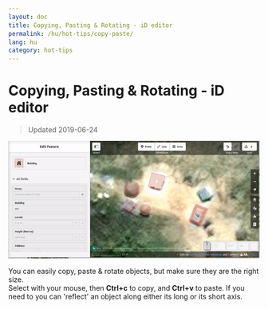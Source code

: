 ```yaml
---
layout: doc
title: Copying, Pasting & Rotating - iD editor
permalink: /hu/hot-tips/copy-paste/
lang: hu
category: hot-tips
---
```


Copying, Pasting & Rotating - iD editor
============

> Updated 2019-06-24

![copy-paste][]


You can easily copy, paste & rotate objects, but make sure they are the right size.  
Select with your mouse, then **Ctrl+c** to copy, and **Ctrl+v** to paste. If you need to you can 'reflect' an object along either its long or its short axis.   

[copy-paste]:/images/hot-tips/copy-paste.gif
[keymon]:/images/hot-tips/keymon.png